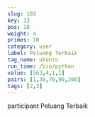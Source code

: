 ```yaml
---
slug: 103
key: 13
pos: 18
weight: 4
primes: 10
category: user
label: Peluang Terbaik
tag_name: ubuntu
run_time: /bin/python
value: [563,4,1,1]
pairs: [1,30,70,90,200]
tags: [2,3]
---
```

participant Peluang Terbaik
